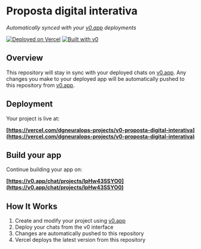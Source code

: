 # Proposta digital interativa

*Automatically synced with your [v0.app](https://v0.app) deployments*

[![Deployed on Vercel](https://img.shields.io/badge/Deployed%20on-Vercel-black?style=for-the-badge&logo=vercel)](https://vercel.com/dgneuralops-projects/v0-proposta-digital-interativa)
[![Built with v0](https://img.shields.io/badge/Built%20with-v0.app-black?style=for-the-badge)](https://v0.app/chat/projects/lpHw43SSYO0)

## Overview

This repository will stay in sync with your deployed chats on [v0.app](https://v0.app).
Any changes you make to your deployed app will be automatically pushed to this repository from [v0.app](https://v0.app).

## Deployment

Your project is live at:

**[https://vercel.com/dgneuralops-projects/v0-proposta-digital-interativa](https://vercel.com/dgneuralops-projects/v0-proposta-digital-interativa)**

## Build your app

Continue building your app on:

**[https://v0.app/chat/projects/lpHw43SSYO0](https://v0.app/chat/projects/lpHw43SSYO0)**

## How It Works

1. Create and modify your project using [v0.app](https://v0.app)
2. Deploy your chats from the v0 interface
3. Changes are automatically pushed to this repository
4. Vercel deploys the latest version from this repository
